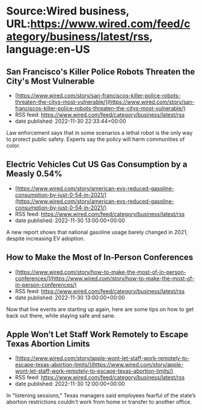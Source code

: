 # Source:Wired business, URL:https://www.wired.com/feed/category/business/latest/rss, language:en-US

## San Francisco's Killer Police Robots Threaten the City's Most Vulnerable
 - [https://www.wired.com/story/san-franciscos-killer-police-robots-threaten-the-citys-most-vulnerable/](https://www.wired.com/story/san-franciscos-killer-police-robots-threaten-the-citys-most-vulnerable/)
 - RSS feed: https://www.wired.com/feed/category/business/latest/rss
 - date published: 2022-11-30 22:33:44+00:00

Law enforcement says that in some scenarios a lethal robot is the only way to protect public safety. Experts say the policy will harm communities of color.

## Electric Vehicles Cut US Gas Consumption by a Measly 0.54%
 - [https://www.wired.com/story/american-evs-reduced-gasoline-consumption-by-just-0-54-in-2021/](https://www.wired.com/story/american-evs-reduced-gasoline-consumption-by-just-0-54-in-2021/)
 - RSS feed: https://www.wired.com/feed/category/business/latest/rss
 - date published: 2022-11-30 13:00:00+00:00

A new report shows that national gasoline usage barely changed in 2021, despite increasing EV adoption.

## How to Make the Most of In-Person Conferences
 - [https://www.wired.com/story/how-to-make-the-most-of-in-person-conferences/](https://www.wired.com/story/how-to-make-the-most-of-in-person-conferences/)
 - RSS feed: https://www.wired.com/feed/category/business/latest/rss
 - date published: 2022-11-30 13:00:00+00:00

Now that live events are starting up again, here are some tips on how to get back out there, while staying safe and sane.

## Apple Won’t Let Staff Work Remotely to Escape Texas Abortion Limits
 - [https://www.wired.com/story/apple-wont-let-staff-work-remotely-to-escape-texas-abortion-limits/](https://www.wired.com/story/apple-wont-let-staff-work-remotely-to-escape-texas-abortion-limits/)
 - RSS feed: https://www.wired.com/feed/category/business/latest/rss
 - date published: 2022-11-30 12:00:00+00:00

In "listening sessions," Texas managers said employees fearful of the state’s abortion restrictions couldn't work from home or transfer to another office.

